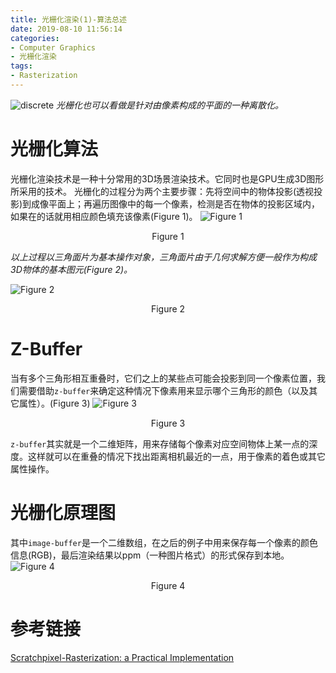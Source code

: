 ```yaml
---
title: 光栅化渲染(1)-算法总述
date: 2019-08-10 11:56:14
categories:
- Computer Graphics
- 光栅化渲染
tags:
- Rasterization
---
```


![discrete](/discrete.png)
*光栅化也可以看做是针对由像素构成的平面的一种离散化。*
<!--more-->

# 光栅化算法
光栅化渲染技术是一种十分常用的3D场景渲染技术。它同时也是GPU生成3D图形所采用的技术。
光栅化的过程分为两个主要步骤：先将空间中的物体投影(透视投影)到成像平面上；再遍历图像中的每一个像素，检测是否在物体的投影区域内，如果在的话就用相应颜色填充该像素(Figure 1)。
![Figure 1](/figure1.png)
<center>Figure 1</center>

*以上过程以三角面片为基本操作对象，三角面片由于几何求解方便一般作为构成3D物体的基本图元(Figure 2)。*

![Figure 2](/figure2.jpg)
<center>Figure 2</center>

# Z-Buffer
当有多个三角形相互重叠时，它们之上的某些点可能会投影到同一个像素位置，我们需要借助``z-buffer``来确定这种情况下像素用来显示哪个三角形的颜色（以及其它属性）。(Figure 3)
![Figure 3](/figure3.png)
<center>Figure 3</center>

``z-buffer``其实就是一个二维矩阵，用来存储每个像素对应空间物体上某一点的深度。这样就可以在重叠的情况下找出距离相机最近的一点，用于像素的着色或其它属性操作。

# 光栅化原理图
其中``image-buffer``是一个二维数组，在之后的例子中用来保存每一个像素的颜色信息(RGB)，最后渲染结果以ppm（一种图片格式）的形式保存到本地。
![Figure 4](/figure4.png)
<center>Figure 4</center>

# 参考链接
[Scratchpixel-Rasterization: a Practical Implementation](https://www.scratchapixel.com/lessons/3d-basic-rendering/rasterization-practical-implementation/overview-rasterization-algorithm)


